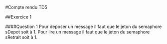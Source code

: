 #Compte rendu TD5

##Exercice 1

####Question 1
Pour deposer un message il faut que le jeton du semaphore sDepot soit à 1.
Pour lire un message il faut que le jeton du semaphore sRetrait soit à 1.
